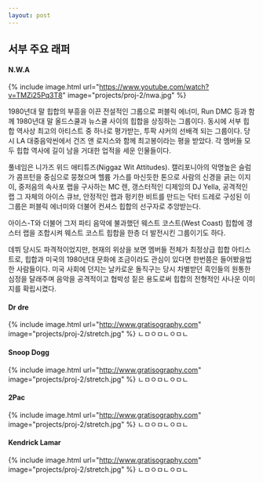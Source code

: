 ```yaml
---
layout: post
---
```


## 서부 주요 래퍼

#### N.W.A

{% include image.html url="https://www.youtube.com/watch?v=TMZi25Pq3T8" image="projects/proj-2/nwa.jpg" %}

1980년대 말 힙합의 부흥을 이끈 전설적인 그룹으로 퍼블릭 에너미, Run DMC 등과 함께 1980년대 말 올드스쿨과 뉴스쿨 사이의 힙합을 상징하는 그룹이다. 동시에 서부 힙합 역사상 최고의 아티스트 중 하나로 평가받는, 투팍 샤커의 선배격 되는 그룹이다. 당시 LA 대중음악씬에서 건즈 앤 로지스와 함께 최고봉이라는 평을 받았다. 각 멤버들 모두 힙합 역사에 길이 남을 거대한 업적을 세운 인물들이다.

풀네임은 니가즈 위드 애티튜즈(Niggaz Wit Attitudes). 캘리포니아의 악명높은 슬럼가 콤프턴을 중심으로 뭉쳤으며 헬륨 가스를 마신듯한 톤으로 사람의 신경을 긁는 이지 이, 중저음의 속사포 랩을 구사하는 MC 렌, 갱스터적인 디제잉의 DJ Yella, 공격적인 랩 그 자체의 아이스 큐브, 안정적인 랩과 펑키한 비트를 만드는 닥터 드레로 구성된 이 그룹은 퍼블릭 에너미와 더불어 컨셔스 힙합의 선구자로 추앙받는다.

아이스-T와 더불어 그저 파티 음악에 불과했던 웨스트 코스트(West Coast) 힙합에 갱스터 랩을 조합시켜 웨스트 코스트 힙합을 한층 더 발전시킨 그룹이기도 하다.

데뷔 당시도 파격적이었지만, 현재의 위상을 보면 멤버들 전체가 최정상급 힙합 아티스트로, 힙합과 미국의 1980년대 문화에 조금이라도 관심이 있다면 한번쯤은 들어봤을법한 사람들이다. 미국 사회에 던지는 날카로운 돌직구는 당시 차별받던 흑인들의 원통한 심정을 달래주며 음악을 공격적이고 협박성 짙은 용도로써 힙합의 전형적인 사나운 이미지를 확립시켰다.

#### Dr dre

{% include image.html url="http://www.gratisography.com" image="projects/proj-2/stretch.jpg" %}
ㄴㅁㅇㅁㄴㅇㅁㄴ

#### Snoop Dogg

{% include image.html url="http://www.gratisography.com" image="projects/proj-2/stretch.jpg" %}
ㄴㅁㅇㅁㄴㅇㅁㄴ

#### 2Pac

{% include image.html url="http://www.gratisography.com" image="projects/proj-2/stretch.jpg" %}
ㄴㅁㅇㅁㄴㅇㅁㄴ

#### Kendrick Lamar

{% include image.html url="http://www.gratisography.com" image="projects/proj-2/stretch.jpg" %}
ㄴㅁㅇㅁㄴㅇㅁㄴ